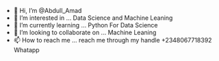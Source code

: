 - 👋 Hi, I’m @Abdull_Amad
- 👀 I’m interested in ... Data Science and Machine Leaning
- 🌱 I’m currently learning ... Python For Data Science
- 💞️ I’m looking to collaborate on ... Machine Leaning
- 📫 How to reach me ... reach me through my handle +2348067718392 Whatapp

<!---
abdull6771/abdull6771 is a ✨ special ✨ repository because its `README.md` (this file) appears on your GitHub profile.
You can click the Preview link to take a look at your changes.
--->
